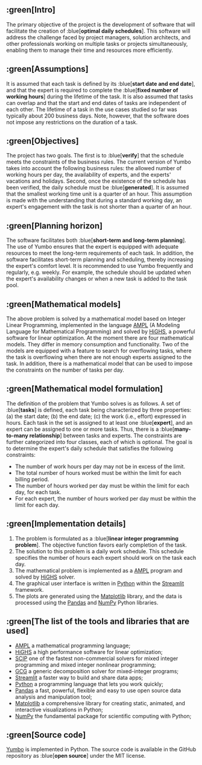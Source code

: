 ## :green[Intro]
The primary objective of the project is the development of software that will facilitate the creation of :blue[**optimal daily schedules**]. This software will address the challenge faced by project managers, solution architects, and other professionals working on multiple tasks or projects simultaneously, enabling them to manage their time and resources more efficiently.


## :green[Assumptions]
It is assumed that each task is defined by its :blue[**start date and end date**], and that the expert is required to complete the :blue[**fixed number of working hours**] during the lifetime of the task. It is also assumed that tasks can overlap and that the start and end dates of tasks are independent of each other. The lifetime of a task in the use cases studied so far was typically about 200 business days. Note, however, that the software does not impose any restrictions on the duration of a task.


## :green[Objectives]
The project has two goals. The first is to :blue[**verify**] that the schedule meets the constraints of the business rules. The current version of Yumbo takes into account the following business rules: the allowed number of working hours per day, the availability of experts, and the experts' vacations and holidays. Second, once the existence of the schedule has been verified, the daily schedule must be :blue[**generated**]. It is assumed that the smallest working time unit is a quarter of an hour. This assumption is made with the understanding that during a standard working day, an expert's engagement with the task is not shorter than a quarter of an hour.


## :green[Planning horizon]
The software facilitates both :blue[**short-term and long-term planning**]. The use of Yumbo ensures that the expert is equipped with adequate resources to meet the long-term requirements of each task. In addition, the software facilitates short-term planning and scheduling, thereby increasing the expert's comfort level. It is recommended to use Yumbo frequently and regularly, e.g. weekly. For example, the schedule should be updated when the expert's availability changes or when a new task is added to the task pool.


## :green[Mathematical models]
The above problem is solved by a mathematical model based on Integer Linear Programming, implemented in the language [AMPL](https://ampl.com/) (A Modeling Language for Mathematical Programming) and solved by [HiGHS](https://highs.dev/), a powerful software for linear optimization. At the moment there are four mathematical models. They differ in memory consumption and functionality. Two of the models are equipped with a feature to search for overflowing tasks, where the task is overflowing when there are not enough experts assigned to the task. In addition, there is a mathematical model that can be used to impose the constraints on the number of tasks per day.



## :green[Mathematical model formulation]
The definition of the problem that Yumbo solves is as follows. A set of :blue[**tasks**] is defined, each task being characterized by three properties: (a) the start date; (b) the end date; (c) the work (i.e., effort) expressed in hours. Each task in the set is assigned to at least one :blue[**expert**], and an expert can be assigned to one or more tasks. Thus, there is a :blue[**many-to-many relationship**] between tasks and experts. The constraints are further categorized into four classes, each of which is optional. The goal is to determine the expert's daily schedule that satisfies the following constraints:
- The number of work hours per day may not be in excess of the limit.
- The total number of hours worked must be within the limit for each billing period.
- The number of hours worked per day must be within the limit for each day, for each task.
- For each expert, the number of hours worked per day must be within the limit for each day.


## :green[Implementation details]
1. The problem is formulated as a :blue[**linear integer programming problem**]. The objective function favors early completion of the task.
2. The solution to this problem is a daily work schedule. This schedule specifies the number of hours each expert should work on the task each day.
3. The mathematical problem is implemented as a [AMPL](https://ampl.com/) program and solved by [HiGHS](https://highs.dev/) solver.
4. The graphical user interface is written in [Python](https://www.python.org/) within the [Streamlit](https://streamlit.io/) framework.
5. The plots are generated using the [Matplotlib](https://matplotlib.org/) library, and the data is processed using the [Pandas](https://pandas.pydata.org/) and [NumPy](https://numpy.org/) Python libraries.


## :green[The list of the tools and libraries that are used]
- [AMPL](https://ampl.com/) a mathematical programming language; 
- [HiGHS](https://highs.dev/) a high performance software for linear optimization; 
- [SCIP](https://www.scipopt.org/) one of the fastest non-commercial solvers for mixed integer programming and mixed integer nonlinear programming;
- [GCG](https://gcg.or.rwth-aachen.de/) a generic decomposition solver for mixed-integer programs;
- [Streamlit](https://streamlit.io/) a faster way to build and share data apps; 
- [Python](https://www.python.org/) a programming language that lets you work quickly; 
- [Pandas](https://pandas.pydata.org/) a fast, powerful, flexible and easy to use open source data analysis and manipulation tool; 
- [Matplotlib](https://matplotlib.org/) a comprehensive library for creating static, animated, and interactive visualizations in Python; 
- [NumPy](https://numpy.org/) the fundamental package for scientific computing with Python;


## :green[Source code]
[Yumbo](https://github.com/romz-pl/yambo/) is implemented in Python. The source code is available in the GitHub repository as :blue[**open source**] under the MIT license.



